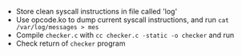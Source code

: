 * Store clean syscall instructions in file called 'log'
* Use opcode.ko to dump current syscall instructions, and run `cat /var/log/messages > mes`
* Compile `checker.c` with `cc checker.c -static -o checker` and run
* Check return of `checker` program
